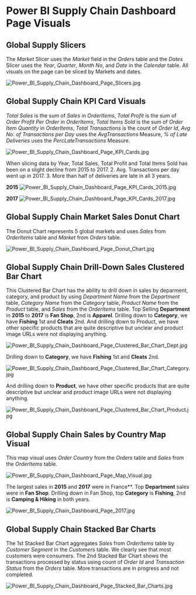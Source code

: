 # Power BI Supply Chain Dashboard Page Visuals

## Global Supply Slicers

The *Market* Slicer uses the *Market* field in the *Orders* table and the *Dates* Slicer uses the *Year*, *Quarter*, *Month No*, and *Date* in the *Calendar* table. All visuals on the page can be sliced by Markets and dates.

![Power_BI_Supply_Chain_Dashboard_Page_Slicers.jpg](https://github.com/danvuk567/Global-Supply-Chain-Analysis/blob/main/images/Power_BI_Supply_Chain_Dashboard_Page_Slicers.jpg?raw=true)

## Global Supply Chain KPI Card Visuals

*Total Sales* is the sum of *Sales* in *OrderItems*, *Total Profit* is the sum of *Order Profit Per Order* in *OrderItems*, *Total Items Sold* is the sum of *Order Item Quantity* in *OrderItems*, *Total Transactions* is the count of *Order Id*, *Avg No. of Transactions per Day* uses the *AvgTransactions* Measure, *% of Late Deliveries* uses the *PercLateTransactions* Measure. 

![Power_BI_Supply_Chain_Dashboard_Page_KPI_Cards.jpg](https://github.com/danvuk567/Global-Supply-Chain-Analysis/blob/main/images/Power_BI_Supply_Chain_Dashboard_Page_KPI_Cards.jpg?raw=true)

When slicing data by Year, Total Sales, Total Profit and Total Items Sold has been on a slight decline from 2015 to 2017. 2.	Avg. Transactions per day went up in 2017. 3.	More than half of deliveries are late in all 3 years.

**2015**
![Power_BI_Supply_Chain_Dashboard_Page_KPI_Cards_2015.jpg](https://github.com/danvuk567/Global-Supply-Chain-Analysis/blob/main/images/Power_BI_Supply_Chain_Dashboard_Page_KPI_Cards_2015.jpg?raw=true)

**2017**
![Power_BI_Supply_Chain_Dashboard_Page_KPI_Cards_2017.jpg](https://github.com/danvuk567/Global-Supply-Chain-Analysis/blob/main/images/Power_BI_Supply_Chain_Dashboard_Page_KPI_Cards_2017.jpg?raw=true)

## Global Supply Chain Market Sales Donut Chart

The Donut Chart represents 5 global markets and uses *Sales* from *OrderItems* table and *Market* from *Orders* table.

![Power_BI_Supply_Chain_Dashboard_Page_Donut_Chart.jpg](https://github.com/danvuk567/Global-Supply-Chain-Analysis/blob/main/images/Power_BI_Supply_Chain_Dashboard_Page_Donut_Chart.jpg?raw=true)

## Global Supply Chain Drill-Down Sales Clustered Bar Chart

This Clustered Bar Chart has the ability to drill down in sales by deparment, category, and product by using *Department Name* from the *Department* table, *Category Name* from the *Category* table, *Product Name* from the *Product* table, and *Sales* from the *OrderItems* table. Top Selling **Department** in **2015** to **2017** is **Fan Shop**, 2nd is **Apparel**. Drilling down to **Category**, we have **Fishing** 1st and **Cleats** 2nd. And drilling down to Product, we have other specific products that are quite descriptive but unclear and product image URLs were not displaying anything.

![Power_BI_Supply_Chain_Dashboard_Page_Clustered_Bar_Chart_Dept.jpg](https://github.com/danvuk567/Global-Supply-Chain-Analysis/blob/main/images/Power_BI_Supply_Chain_Dashboard_Page_Clustered_Bar_Chart_Dept.jpg?raw=true)

Drilling down to **Category**, we have **Fishing** 1st and **Cleats** 2nd.

![Power_BI_Supply_Chain_Dashboard_Page_Clustered_Bar_Chart_Category.jpg](https://github.com/danvuk567/Global-Supply-Chain-Analysis/blob/main/images/Power_BI_Supply_Chain_Dashboard_Page_Clustered_Bar_Chart_Category.jpg?raw=true)

And drilling down to **Product**, we have other specific products that are quite descriptive but unclear and product image URLs were not displaying anything.

![Power_BI_Supply_Chain_Dashboard_Page_Clustered_Bar_Chart_Product.jpg](https://github.com/danvuk567/Global-Supply-Chain-Analysis/blob/main/images/Power_BI_Supply_Chain_Dashboard_Page_Clustered_Bar_Chart_Product.jpg?raw=true)

## Global Supply Chain Sales by Country Map Visual

This map visual uses *Order Country* from the *Orders* table and *Sales* from the *OrderItems* table.

![Power_BI_Supply_Chain_Dashboard_Page_Map_Visual.jpg](https://github.com/danvuk567/Global-Supply-Chain-Analysis/blob/main/images/Power_BI_Supply_Chain_Dashboard_Page_Map_Visual.jpg?raw=true)

The largest sales in **2015** and **2017** were in France**. Top **Department** sales were in **Fan Shop**. Drilling down in Fan Shop, top **Category** is **Fishing**, 2nd is **Camping & Hiking** in both years. 

![Power_BI_Supply_Chain_Dashboard_Page_2017.jpg](https://github.com/danvuk567/Global-Supply-Chain-Analysis/blob/main/images/Power_BI_Supply_Chain_Dashboard_Page_2017.jpg?raw=true)

## Global Supply Chain Stacked Bar Charts

The 1st Stacked Bar Chart aggregates *Sales*  from *OrderItems* table by *Customer Segment* in the *Customers* table. We clearly see that most customers were consumers. The 2nd Stacked Bar Chart shows the transactions processed by status using count of *Order Id* and *Transaction Status* from the *Orders* table. More transactions are in progress and not completed.

![Power_BI_Supply_Chain_Dashboard_Page_Stacked_Bar_Charts.jpg](https://github.com/danvuk567/Global-Supply-Chain-Analysis/blob/main/images/Power_BI_Supply_Chain_Dashboard_Page_Stacked_Bar_Charts.jpg?raw=true)




